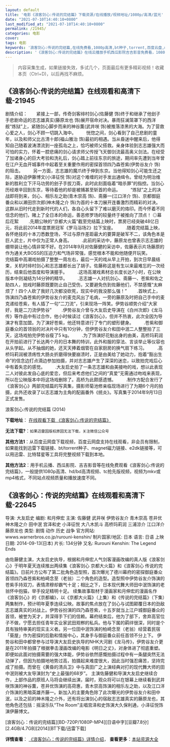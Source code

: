 ```yaml
---
layout: default
title: '电影《浪客剑心:传说的完结篇》下载资源/在线播放/视频地址/1080p/高清/蓝光'
date: "2021-07-10T14:40:10+0800"
last_modified_at: "2021-07-10T14:40:10+0800"
permalink: /21945/
categories: 电影
cover:
tags: 电影
keywords: '浪客剑心:传说的完结篇,在线免费看,1080p高清,bt种子,torrent,百度云盘,magnet,磁力链,迅雷下载资源'
description: '《浪客剑心:传说的完结篇》在线云播放手机西瓜影院吉吉影音免费看，1080p高清bd/hd未删减完整版和tc抢先枪版，mkv/mp4格式，附带bt/torrent种子、magnet/磁力链、百度云盘、网盘资源迅雷下载链接'
---
```


>内容采集生成，如果链接失效，多试几个，页面最后有更多精彩视频！收藏本页（Ctrl+D)，以后再找不麻烦。


## 《浪客剑心:传说的完结篇》在线观看和高清下载-21945

剧情介绍：　　紧接上一部，传奇剑客绯村剑心(佐藤健 饰)终于和继承了他刽子手悲剧命运的志志雄真实(藤原龙也 饰)展开宿命对决。暴雨狂澜笼罩下的西洋舰“炼狱”上，紧随剑心脚步而来的神谷薫(武井咲 饰)被推落漆黑的大海。为了营救心爱之人，剑心不顾一切跳入海中。   　　恍惚之间，剑心看到了自己悲剧的童年，以及和师父比古清十郎(福山雅治 饰)最初的相遇。当从昏迷中醒来后，他得知自己随着波涛漂流到一座孤岛之上，恰巧被师父搭救。亲身体验到志志雄强大而可怕的实力，怀着一腔悲痛的剑心请求师父传授飞天御剑流最高奥义剑法。在经受了加诸身心的巨大考验和洗礼后，剑心踏上前往东京的旅途，期间率先遭到当年曾在江户无血开城事件中起着至关重要作用的密探首领四乃森苍紫(伊势谷友介 饰)的阻击。   　　另一方面，志志雄的魔爪终于伸到东京。当他得知剑心可能生还之际，遂胁迫伊藤博文(小泽征悦 饰)对这个难缠的对手发出通缉令。曾经为明治维新的胜利立下汗马功劳的刽子手拔刀斋，此时此刻面临着“暗杀罪”的指控。当剑心历经艰辛回到东京，等待着他的却是被捕甚至斩首的命运。   　　“炼狱”之上的决战即将到来，剑心、相乐左之助(青木崇高 饰)、斋藤一(江口洋介 饰)、京都御庭番众和以濑田宗次郎(神木隆之介 饰)为首的十本刀展开连番激烈而精彩的对决。这群从旧时代走到新时代的人们，各自心头留下了难以磨灭的烙印。而今怀着不同信念的他们，赌上了全日本的命运，善恶修罗场的较量终于被推向了顶点！   ◎幕后花絮   　　.先期公映的“京都大火篇”截至完结篇上映时，票房已经突破48亿日元，将此前2014年度票房冠军《罗马浴场2》拉下宝座。   　　.随着完结篇上映，各怀绝技的十本刀悉数登场，不过与原作差距最大的要算是破军不二，该角色本是巨人武士，片中仅为正常人身高。   　　.此前的采访中，藤原龙也曾表示志志雄的绷带装让他心情非常不好。在2014年9月对佐藤健的采访中，佐藤表示片场藤原的作为通关大BOSS的压迫力和气场非常强，感觉根本不能和他随便开玩笑。   　　.完结篇中高潮戏拍摄了整整一周左右，最后一天的戏从早上开拍，到次日早晨结束，关机时绯村剑心和志志雄都长出了胡子。佐藤称这是有生以来最难忘的一次经历，结束后他首度和导演握手。   　　.这场高潮戏素材总长度长达7小时，在公映版本中则凝结为14分钟的精华。   　　.志志雄一人对抗剑心、斋藤一、苍紫和佐之助四人，拍戏时藤原既要防止自己受伤，又要避免伤到佐藤他们，不禁感慨“太麻烦了！四个人砍了我好几次都没砍死，现实中的我没那么强！”   　　.首映式上，饰演四乃森苍紫的伊势谷友介的麦克风出了毛病，一旁的藤原及时把自己手中的麦克递给苍紫，有人插了一句“二刀流”，引来现场一阵笑。伊势谷顺势介绍“大家好，我是二刀流伊势谷”   　　.伊势谷友介曾与大友启史导演在《白州次郎》《龙马传》等作品中有过合作，他小时候读过《浪客剑心》，但并不热衷，此次全因为导演才有意加盟。为了演好苍紫，他还特意进行了专门的塑形健身。   　　.苍紫和御庭番众的首领翁的对决片中只有10分钟，但伊势谷友介和田中泯二人整整拍了三天，这场戏拍完伊势谷瘦了5 kg。   　　.为了饰演好花魁出身的由美，高桥玛莉润在开拍前进行了长达两个月的日本舞的特训，此外和服的穿法、言谈举止等仪容也从头学起。从不抽烟的她，还天天捧着烟管在自家厨房的换气扇下练习。   　　.高桥玛莉润被溃疡性大肠炎折磨得快要崩溃时，正是由美给了她动力，抱着“豁出生命”的信念边打点滴边参加拍摄，并对志志雄产生了深深的迷恋，以致拍完戏后心中有着失恋的感觉。   　　.大友启史拍了一条志志雄和由美接吻的戏，想以此表现二人对彼此发自心底的爱恋，但后来考虑他们之间的“真爱”无需通过吻戏来表现，所以在公映版本中将这场戏删除了。高桥为此颇感遗憾。   　　.制作方配合发行了《浪客剑心》两部完结篇的写真集，摄影师菊池修亲临现场进行了为期6个月的拍摄，此外还收录了以志志雄为主角的配画番外《统炎》。写真集于2014年9月13日正式发售。


浪客剑心:传说的完结篇 (2014)

**下载地址**： [在线观看下载 《浪客剑心:传说的完结篇》](https://www.btbtdy.me/btdy/dy821.html) 


**无法下载?**：`如果迅雷因版权原因无法下载，关注微信公众号 `

**其他方法1**：从百度云网盘下载视频，百度云网盘支持在线观看，非会员有限制，如果能找到迅雷下载链接、bt/torrent种子、magnet磁力链接、e2dk链接等，可以用迅雷、比特彗星等工具将完整视频下载到本地。

**其他方法2**：用手机云播、西瓜影院、吉吉影音等在线免费观看《浪客剑心:传说的完结篇》，一般提供1080p高清、hd/bd高清视频、tc抢先版视频，视频为mkv或mp4格式，不同站点视频质量和播放速度不同。


## 《浪客剑心：传说的完结篇》在线观看和高清下载-22645

导演: 大友启史 编剧: 和月伸宏 主演: 佐藤健 武井咲 伊势谷友介 青木崇高 苍井优 神木隆之介 田中泯 宫泽和史 小泽征悦 大八木凯斗 高桥玛莉润 三浦涼介 江口洋介 藤原龙也 类型: 剧情 动作 历史 战争 官方网站: wwws.warnerbros.co.jp/rurouni-kenshin/ 制片国家/地区: 日本 语言: 日语 上映日期: 2014-09-13(日本) 片长: 134分钟 又名: Rurouni Kenshin: The Legend Ends

由佐藤健主演，大友启史执导，根据和月伸宏人气剑客漫画改编的真人版《浪客剑心》于明年夏天连续推出两续集《浪客剑心 京都大火篇》和《浪客剑心 传说的完结篇》。日前片方公布了第二批角色造型照，首次曝光了德川幕府的密探御庭番众首领四乃森苍紫和柏崎念至（老翁）二个角色的造型。造型照中伊势谷友介饰演的苍紫手持双刀，表情肃穆却霸气十足；相比之下，日本现代舞大师田中泯饰演的老翁怀中抱猫，举手投足精明十足。 续集故事取材于漫画家和月伸宏的漫画名作《浪客剑心》的《京都编》，以《京都大火篇》（上集）和《传说的完结篇》（下集）两集制作，预计明年夏季连续公映。故事的焦点放在了剑心与试图颠覆日本的劲敌志志雄真实的对战上。伊势谷扮演的四乃森苍紫，十五岁就当上江户城御庭番众的首领，被誉为天才，并深得手下们的信赖。幕府结束后，他为了部下，舍弃高官位子不做，宁愿去担任青年实业家武田观栁的私兵。他与下属的羁绊很深，同时是个具有独特审美的现实主义者。另一位田中泯饰演的柏崎念至（老翁）经营着民宿「葵屋」作为密探的后勤和情报中心，其身手与御庭番众前任首领不分上下。 伊势谷和田中都曾参与过导演大友启史执导的NHK大河剧《龙马传》，伊势谷友介更是在2011年拍摄了根据拳击漫画改编的电影《明日之丈》，对身体进了彻底重塑。即便如此面对拍摄需要的强大体能，伊势谷依然感慨拍摄过程中有一条腿突然无法动弹了，但因为拍摄地地势过高，拍摄起来难度很大，因此当时强忍痛苦，坚持完成了拍摄。而曾在《黄昏的清兵卫》中与真田广之上演经典对打的现代舞大师的田中泯则被大友导演封为“史上最强的68岁”。 主演佐藤健和导演大友启史继续合作，上部作品的原班人马将会继续出演，届时，观众将可以在银幕上继续看到武井咲饰演的神谷薫，苍井优饰演的高荷惠，青木崇高饰演的相乐左之助，以及江口洋介饰演的黑暗英雄齐藤一。新加入的主要角色除了此次曝光的伊势谷友介和田中泯，以及之前的神木隆之介外，还有将出演剑心的宿敌志志雄真实的藤原龙也，其他角色还包括：摇滚乐队“The Room”主唱宫泽和史饰演大久保利通，小泽征悦饰演伊藤博文。


[浪客剑心：传说的完结篇][BD-720P/1080P-MP4][日语中字][豆瓣7.8分][2.4GB/4.7GB][2014][BT下载/迅雷下载]

**详情查看**： [《浪客剑心：传说的完结篇》详情介绍](/movie/22645/)， **查看更多**：[本站资源大全](/movie/t/all/)

